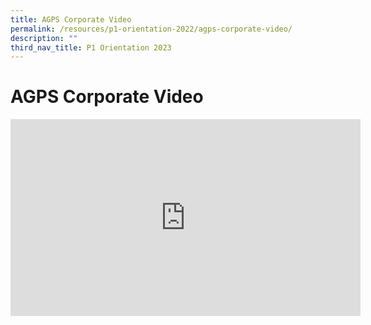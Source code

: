 ```yaml
---
title: AGPS Corporate Video
permalink: /resources/p1-orientation-2022/agps-corporate-video/
description: ""
third_nav_title: P1 Orientation 2023
---
```


AGPS Corporate Video
====================
<div class="bp-youtube">
<iframe width="560" height="315" src="https://www.youtube.com/embed/pPEOU_3jYP4" title="YouTube video player" frameborder="0" allow="accelerometer; autoplay; clipboard-write; encrypted-media; gyroscope; picture-in-picture" allowfullscreen></iframe>
</div>